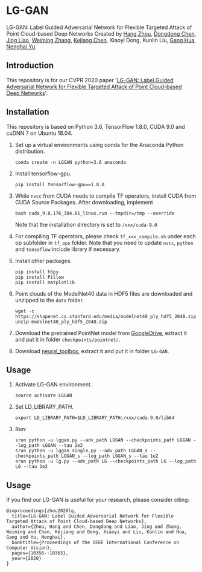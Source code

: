 # LG-GAN
LG-GAN: Label Guided Adversarial Network for Flexible Targeted Attack of Point Cloud-based Deep Networks
Created by [Hang Zhou](http://home.ustc.edu.cn/~zh2991/), [Dongdong Chen](http://www.dongdongchen.bid/), [Jing Liao](https://liaojing.github.io/html/), [Weiming Zhang](http://staff.ustc.edu.cn/~zhangwm/index.html), [Kejiang Chen](http://home.ustc.edu.cn/~chenkj/), Xiaoyi Dong, Kunlin Liu, [Gang Hua](https://www.ganghua.org/), [Nenghai Yu](http://staff.ustc.edu.cn/~ynh/).

Introduction
--
This repository is for our CVPR 2020 paper '[LG-GAN: Label Guided Adversarial Network for Flexible Targeted Attack of Point Cloud-based Deep Networks](https://openaccess.thecvf.com/content_CVPR_2020/html/Zhou_LG-GAN_Label_Guided_Adversarial_Network_for_Flexible_Targeted_Attack_of_CVPR_2020_paper.html)'. 

Installation
--
This repository is based on Python 3.6, TensorFlow 1.8.0, CUDA 9.0 and cuDNN 7 on Ubuntu 18.04.

1. Set up a virtual environments using conda for the Anaconda Python distribution.

   ```shell
   conda create -n LGGAN python=3.6 anaconda
   ```

2. Install tensorflow-gpu.

   ```shell
   pip install tensorflow-gpu==1.8.0
   ```

3. While `nvcc` from CUDA needs to compile TF operators, install CUDA from CUDA Source Packages. 
   After downloading, implement

   ```shell
   bash cuda_9.0.176_384.81_linux.run --tmpdir=/tmp --override
   ```

   Note that the installation directory is set to `/xxx/cuda-9.0`

4. For compiling TF operators, please check `tf_xxx_compile.sh` under each op subfolder in `tf_ops` folder. Note that you need to update `nvcc`, `python` and `tensoflow` include library if necessary. 

5. Install other packages.

   ```shell
   pip install h5py
   pip install Pillow
   pip install matplotlib
   ```

6. Point clouds of the ModelNet40 data in HDF5 files are downloaded and unzipped to the `data` folder. 

   ```shell
   wget -c https://shapenet.cs.stanford.edu/media/modelnet40_ply_hdf5_2048.zip
   unzip modelnet40_ply_hdf5_2048.zip
   ```

7. Download the pretrained PointNet model from [GoogleDrive](https://drive.google.com/drive/folders/11c6v_umZmSHiq-1TLKpSyPQK0E9fDkMU), extract it and put it in folder `checkpoints/pointnet/`. 

8. Download [neural_toolbox](https://github.com/GuessWhatGame/neural_toolbox), extract it and put it in folder `LG-GAN`. 

Usage
--

1. Activate LG-GAN environment.

   ```shell
   source activate LGGAN
   ```

2. Set LD_LIBRARY_PATH.

   ```shell
   export LD_LIBRARY_PATH=$LD_LIBRARY_PATH:/xxx/cuda-9.0/lib64
   ```

3. Run:

   ```shell
   srun python -u lggan.py --adv_path LGGAN --checkpoints_path LGGAN --log_path LGGAN --tau 1e2
   srun python -u lggan_single.py --adv_path LGGAN_s --checkpoints_path LGGAN_s --log_path LGGAN_s --tau 1e2
   srun python -u lg.py --adv_path LG --checkpoints_path LG --log_path LG --tau 1e2
   ```

Usage
--

If you find our LG-GAN is useful for your research, please consider citing:


    @inproceedings{zhou2020lg,
      title={LG-GAN: Label Guided Adversarial Network for Flexible Targeted Attack of Point Cloud-based Deep Networks},
      author={Zhou, Hang and Chen, Dongdong and Liao, Jing and Zhang, Weiming and Chen, Kejiang and Dong, Xiaoyi and Liu, Kunlin and Hua, Gang and Yu, Nenghai},
      booktitle={Proceedings of the IEEE International Conference on Computer Vision},
      pages={10356--10365},
      year={2020}
    }
